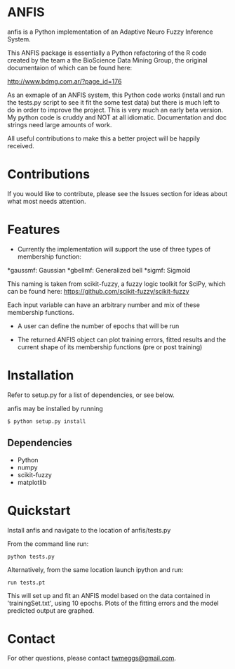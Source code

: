 ANFIS
=======

anfis is a Python implementation of an Adaptive Neuro Fuzzy Inference System.

This ANFIS package is essentially a Python refactoring of the R code created
by the team a the BioScience Data Mining Group, the original documentaion of
which can be found here:

http://www.bdmg.com.ar/?page_id=176

As an exmaple of an ANFIS system, this Python code works (install and run the
tests.py script to see it fit the some test data) but there is much left to do
in order to improve the project.  This is very much an early beta version.
My python code is cruddy and NOT at all idiomatic. Documentation and doc strings
need large amounts of work.

All useful contributions to make this a better project will be happily received.


Contributions
============

If you would like to contribute, please see the Issues section for ideas
about what most needs attention.

Features
========

* Currently the implementation will support the use of three types of
membership function:

*gaussmf: Gaussian
*gbellmf: Generalized bell
*sigmf: Sigmoid

This naming is taken from scikit-fuzzy, a fuzzy logic toolkit for SciPy,
which can be found here: https://github.com/scikit-fuzzy/scikit-fuzzy

Each input variable can have an arbitrary number and mix of these membership
functions.

* A user can define the number of epochs that will be run

* The returned ANFIS object can plot training errors, fitted results and
the current shape of its membership functions (pre or post training)


Installation
============

Refer to setup.py for a list of dependencies, or see below.

anfis may be installed by running

    $ python setup.py install

Dependencies
------------

* Python
* numpy
* scikit-fuzzy
* matplotlib


Quickstart
==========

Install anfis and navigate to the location of anfis/tests.py

From the command line run:
```
python tests.py
```
Alternatively, from the same location launch ipython and run:
```
run tests.pt
```

This will set up and fit an ANFIS model based on the data contained
in 'trainingSet.txt', using 10 epochs.  Plots of the fitting errors
and the model predicted output are graphed.



Contact
=======

For other questions, please contact <twmeggs@gmail.com>.